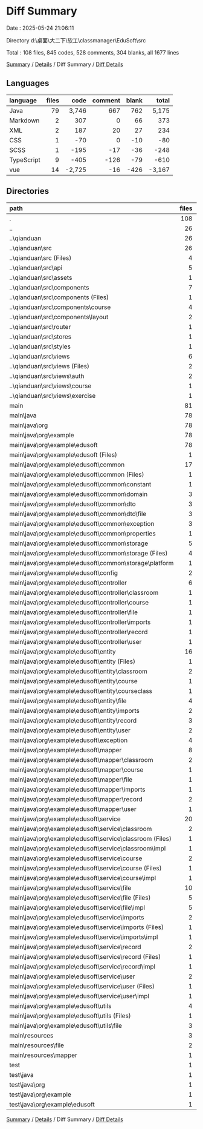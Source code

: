 # Diff Summary

Date : 2025-05-24 21:06:11

Directory d:\\桌面\\大二下\\软工\\classmanager\\EduSoft\\src

Total : 108 files,  845 codes, 528 comments, 304 blanks, all 1677 lines

[Summary](results.md) / [Details](details.md) / Diff Summary / [Diff Details](diff-details.md)

## Languages
| language | files | code | comment | blank | total |
| :--- | ---: | ---: | ---: | ---: | ---: |
| Java | 79 | 3,746 | 667 | 762 | 5,175 |
| Markdown | 2 | 307 | 0 | 66 | 373 |
| XML | 2 | 187 | 20 | 27 | 234 |
| CSS | 1 | -70 | 0 | -10 | -80 |
| SCSS | 1 | -195 | -17 | -36 | -248 |
| TypeScript | 9 | -405 | -126 | -79 | -610 |
| vue | 14 | -2,725 | -16 | -426 | -3,167 |

## Directories
| path | files | code | comment | blank | total |
| :--- | ---: | ---: | ---: | ---: | ---: |
| . | 108 | 845 | 528 | 304 | 1,677 |
| .. | 26 | -3,396 | -159 | -551 | -4,106 |
| ..\\qianduan | 26 | -3,396 | -159 | -551 | -4,106 |
| ..\\qianduan\\src | 26 | -3,396 | -159 | -551 | -4,106 |
| ..\\qianduan\\src (Files) | 4 | -117 | -1 | -18 | -136 |
| ..\\qianduan\\src\\api | 5 | -236 | -42 | -52 | -330 |
| ..\\qianduan\\src\\assets | 1 | -1 | 0 | 0 | -1 |
| ..\\qianduan\\src\\components | 7 | -1,345 | -3 | -221 | -1,569 |
| ..\\qianduan\\src\\components (Files) | 1 | -35 | 0 | -7 | -42 |
| ..\\qianduan\\src\\components\\course | 4 | -993 | -3 | -164 | -1,160 |
| ..\\qianduan\\src\\components\\layout | 2 | -317 | 0 | -50 | -367 |
| ..\\qianduan\\src\\router | 1 | -78 | -72 | -6 | -156 |
| ..\\qianduan\\src\\stores | 1 | -82 | -11 | -19 | -112 |
| ..\\qianduan\\src\\styles | 1 | -195 | -17 | -36 | -248 |
| ..\\qianduan\\src\\views | 6 | -1,342 | -13 | -199 | -1,554 |
| ..\\qianduan\\src\\views (Files) | 2 | -156 | 0 | -19 | -175 |
| ..\\qianduan\\src\\views\\auth | 2 | -337 | 0 | -53 | -390 |
| ..\\qianduan\\src\\views\\course | 1 | -172 | -6 | -27 | -205 |
| ..\\qianduan\\src\\views\\exercise | 1 | -677 | -7 | -100 | -784 |
| main | 81 | 4,232 | 687 | 850 | 5,769 |
| main\\java | 78 | 3,737 | 667 | 757 | 5,161 |
| main\\java\\org | 78 | 3,737 | 667 | 757 | 5,161 |
| main\\java\\org\\example | 78 | 3,737 | 667 | 757 | 5,161 |
| main\\java\\org\\example\\edusoft | 78 | 3,737 | 667 | 757 | 5,161 |
| main\\java\\org\\example\\edusoft (Files) | 1 | 16 | 1 | 6 | 23 |
| main\\java\\org\\example\\edusoft\\common | 17 | 467 | 251 | 161 | 879 |
| main\\java\\org\\example\\edusoft\\common (Files) | 1 | 24 | 0 | 5 | 29 |
| main\\java\\org\\example\\edusoft\\common\\constant | 1 | 20 | 45 | 17 | 82 |
| main\\java\\org\\example\\edusoft\\common\\domain | 3 | 108 | 92 | 47 | 247 |
| main\\java\\org\\example\\edusoft\\common\\dto | 3 | 43 | 5 | 13 | 61 |
| main\\java\\org\\example\\edusoft\\common\\dto\\file | 3 | 43 | 5 | 13 | 61 |
| main\\java\\org\\example\\edusoft\\common\\exception | 3 | 50 | 0 | 13 | 63 |
| main\\java\\org\\example\\edusoft\\common\\properties | 1 | 43 | 15 | 29 | 87 |
| main\\java\\org\\example\\edusoft\\common\\storage | 5 | 179 | 94 | 37 | 310 |
| main\\java\\org\\example\\edusoft\\common\\storage (Files) | 4 | 45 | 79 | 22 | 146 |
| main\\java\\org\\example\\edusoft\\common\\storage\\platform | 1 | 134 | 15 | 15 | 164 |
| main\\java\\org\\example\\edusoft\\config | 2 | 68 | 4 | 23 | 95 |
| main\\java\\org\\example\\edusoft\\controller | 6 | 757 | 96 | 90 | 943 |
| main\\java\\org\\example\\edusoft\\controller\\classroom | 1 | 139 | 0 | 18 | 157 |
| main\\java\\org\\example\\edusoft\\controller\\course | 1 | 74 | 0 | 9 | 83 |
| main\\java\\org\\example\\edusoft\\controller\\file | 1 | 101 | 37 | 17 | 155 |
| main\\java\\org\\example\\edusoft\\controller\\imports | 1 | 57 | 1 | 9 | 67 |
| main\\java\\org\\example\\edusoft\\controller\\record | 1 | 201 | 22 | 22 | 245 |
| main\\java\\org\\example\\edusoft\\controller\\user | 1 | 185 | 36 | 15 | 236 |
| main\\java\\org\\example\\edusoft\\entity | 16 | 372 | 37 | 87 | 496 |
| main\\java\\org\\example\\edusoft\\entity (Files) | 1 | 25 | 6 | 8 | 39 |
| main\\java\\org\\example\\edusoft\\entity\\classroom | 2 | 34 | 0 | 7 | 41 |
| main\\java\\org\\example\\edusoft\\entity\\course | 1 | 30 | 0 | 9 | 39 |
| main\\java\\org\\example\\edusoft\\entity\\courseclass | 1 | 13 | 4 | 6 | 23 |
| main\\java\\org\\example\\edusoft\\entity\\file | 4 | 98 | 23 | 26 | 147 |
| main\\java\\org\\example\\edusoft\\entity\\imports | 2 | 49 | 0 | 13 | 62 |
| main\\java\\org\\example\\edusoft\\entity\\record | 3 | 63 | 2 | 4 | 69 |
| main\\java\\org\\example\\edusoft\\entity\\user | 2 | 60 | 2 | 14 | 76 |
| main\\java\\org\\example\\edusoft\\exception | 4 | 98 | 22 | 33 | 153 |
| main\\java\\org\\example\\edusoft\\mapper | 8 | 407 | 31 | 64 | 502 |
| main\\java\\org\\example\\edusoft\\mapper\\classroom | 2 | 39 | 0 | 10 | 49 |
| main\\java\\org\\example\\edusoft\\mapper\\course | 1 | 13 | 0 | 3 | 16 |
| main\\java\\org\\example\\edusoft\\mapper\\file | 1 | 45 | 31 | 24 | 100 |
| main\\java\\org\\example\\edusoft\\mapper\\imports | 1 | 11 | 0 | 3 | 14 |
| main\\java\\org\\example\\edusoft\\mapper\\record | 2 | 265 | 0 | 17 | 282 |
| main\\java\\org\\example\\edusoft\\mapper\\user | 1 | 34 | 0 | 7 | 41 |
| main\\java\\org\\example\\edusoft\\service | 20 | 1,313 | 164 | 250 | 1,727 |
| main\\java\\org\\example\\edusoft\\service\\classroom | 2 | 264 | 43 | 54 | 361 |
| main\\java\\org\\example\\edusoft\\service\\classroom (Files) | 1 | 21 | 28 | 15 | 64 |
| main\\java\\org\\example\\edusoft\\service\\classroom\\impl | 1 | 243 | 15 | 39 | 297 |
| main\\java\\org\\example\\edusoft\\service\\course | 2 | 93 | 15 | 26 | 134 |
| main\\java\\org\\example\\edusoft\\service\\course (Files) | 1 | 10 | 5 | 6 | 21 |
| main\\java\\org\\example\\edusoft\\service\\course\\impl | 1 | 83 | 10 | 20 | 113 |
| main\\java\\org\\example\\edusoft\\service\\file | 10 | 482 | 67 | 95 | 644 |
| main\\java\\org\\example\\edusoft\\service\\file (Files) | 5 | 42 | 21 | 24 | 87 |
| main\\java\\org\\example\\edusoft\\service\\file\\impl | 5 | 440 | 46 | 71 | 557 |
| main\\java\\org\\example\\edusoft\\service\\imports | 2 | 118 | 7 | 24 | 149 |
| main\\java\\org\\example\\edusoft\\service\\imports (Files) | 1 | 9 | 3 | 4 | 16 |
| main\\java\\org\\example\\edusoft\\service\\imports\\impl | 1 | 109 | 4 | 20 | 133 |
| main\\java\\org\\example\\edusoft\\service\\record | 2 | 315 | 31 | 42 | 388 |
| main\\java\\org\\example\\edusoft\\service\\record (Files) | 1 | 16 | 0 | 1 | 17 |
| main\\java\\org\\example\\edusoft\\service\\record\\impl | 1 | 299 | 31 | 41 | 371 |
| main\\java\\org\\example\\edusoft\\service\\user | 2 | 41 | 1 | 9 | 51 |
| main\\java\\org\\example\\edusoft\\service\\user (Files) | 1 | 8 | 0 | 6 | 14 |
| main\\java\\org\\example\\edusoft\\service\\user\\impl | 1 | 33 | 1 | 3 | 37 |
| main\\java\\org\\example\\edusoft\\utils | 4 | 239 | 61 | 43 | 343 |
| main\\java\\org\\example\\edusoft\\utils (Files) | 1 | 37 | 0 | 9 | 46 |
| main\\java\\org\\example\\edusoft\\utils\\file | 3 | 202 | 61 | 34 | 297 |
| main\\resources | 3 | 495 | 20 | 93 | 608 |
| main\\resources\\file | 2 | 307 | 0 | 66 | 373 |
| main\\resources\\mapper | 1 | 188 | 20 | 27 | 235 |
| test | 1 | 9 | 0 | 5 | 14 |
| test\\java | 1 | 9 | 0 | 5 | 14 |
| test\\java\\org | 1 | 9 | 0 | 5 | 14 |
| test\\java\\org\\example | 1 | 9 | 0 | 5 | 14 |
| test\\java\\org\\example\\edusoft | 1 | 9 | 0 | 5 | 14 |

[Summary](results.md) / [Details](details.md) / Diff Summary / [Diff Details](diff-details.md)